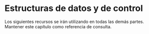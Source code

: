 # Estructuras de datos y de control

Los siguientes recursos se irán utilizando en todas las demás partes. Mantener este capítulo como referencia de consulta.
